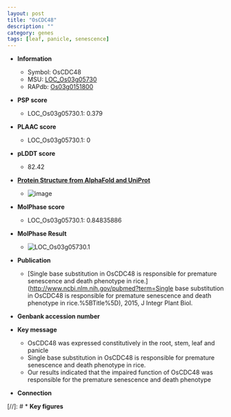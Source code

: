 ```yaml
---
layout: post
title: "OsCDC48"
description: ""
category: genes
tags: [leaf, panicle, senescence]
---
```


* **Information**  
    + Symbol: OsCDC48  
    + MSU: [LOC_Os03g05730](http://rice.plantbiology.msu.edu/cgi-bin/ORF_infopage.cgi?orf=LOC_Os03g05730)  
    + RAPdb: [Os03g0151800](http://rapdb.dna.affrc.go.jp/viewer/gbrowse_details/irgsp1?name=Os03g0151800)  

* **PSP score**  
    + LOC_Os03g05730.1: 0.379 

* **PLAAC score**  
    + LOC_Os03g05730.1: 0 

* **pLDDT score**
    + 82.42

* **[Protein Structure from AlphaFold and UniProt](https://www.uniprot.org/uniprotkb/Q10RP0/entry#structure)**
    + ![image](https://ricepsp.github.io/images/Q1/AF-Q10RP0-F1.png)

* **MolPhase score**
    + LOC_Os03g05730.1: 0.84835886

* **MolPhase Result**
    + ![LOC_Os03g05730.1](https://304243504.github.io/Pictures/LOC_Os03g/LOC_Os03g05730.1.png)

* **Publication**  
    + [Single base substitution in OsCDC48 is responsible for premature senescence and death phenotype in rice.](http://www.ncbi.nlm.nih.gov/pubmed?term=Single base substitution in OsCDC48 is responsible for premature senescence and death phenotype in rice.%5BTitle%5D), 2015, J Integr Plant Biol.

* **Genbank accession number**  

* **Key message**  
    + OsCDC48 was expressed constitutively in the root, stem, leaf and panicle
    + Single base substitution in OsCDC48 is responsible for premature senescence and death phenotype in rice.
    + Our results indicated that the impaired function of OsCDC48 was responsible for the premature senescence and death phenotype

* **Connection**  

[//]: # * **Key figures**  


